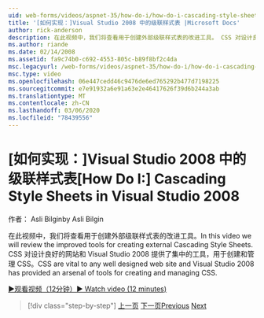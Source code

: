 ```yaml
---
uid: web-forms/videos/aspnet-35/how-do-i/how-do-i-cascading-style-sheets-in-visual-studio-2008
title: '[如何实现：]Visual Studio 2008 中的级联样式表 |Microsoft Docs'
author: rick-anderson
description: 在此视频中，我们将查看用于创建外部级联样式表的改进工具。 CSS 对设计良好的网站和 Visual Studio 2 至关重要
ms.author: riande
ms.date: 02/14/2008
ms.assetid: fa9c74b0-c692-4553-805c-b89f8bf2c4da
msc.legacyurl: /web-forms/videos/aspnet-35/how-do-i/how-do-i-cascading-style-sheets-in-visual-studio-2008
msc.type: video
ms.openlocfilehash: 06e447cedd46c9476de6ed765292b477d7198225
ms.sourcegitcommit: e7e91932a6e91a63e2e46417626f39d6b244a3ab
ms.translationtype: MT
ms.contentlocale: zh-CN
ms.lasthandoff: 03/06/2020
ms.locfileid: "78439556"
---
```

# <a name="how-do-i-cascading-style-sheets-in-visual-studio-2008"></a><span data-ttu-id="e8706-104">[如何实现：]Visual Studio 2008 中的级联样式表</span><span class="sxs-lookup"><span data-stu-id="e8706-104">[How Do I:] Cascading Style Sheets in Visual Studio 2008</span></span>

<span data-ttu-id="e8706-105">作者： Asli Bilgin</span><span class="sxs-lookup"><span data-stu-id="e8706-105">by Asli Bilgin</span></span>

<span data-ttu-id="e8706-106">在此视频中，我们将查看用于创建外部级联样式表的改进工具。</span><span class="sxs-lookup"><span data-stu-id="e8706-106">In this video we will review the improved tools for creating external Cascading Style Sheets.</span></span> <span data-ttu-id="e8706-107">CSS 对设计良好的网站和 Visual Studio 2008 提供了集中的工具，用于创建和管理 CSS。</span><span class="sxs-lookup"><span data-stu-id="e8706-107">CSS are vital to any well designed web site and Visual Studio 2008 has provided an arsenal of tools for creating and managing CSS.</span></span>

[<span data-ttu-id="e8706-108">&#9654;观看视频（12分钟）</span><span class="sxs-lookup"><span data-stu-id="e8706-108">&#9654; Watch video (12 minutes)</span></span>](https://channel9.msdn.com/Blogs/ASP-NET-Site-Videos/how-do-i-cascading-style-sheets-in-visual-studio-2008)

> [!div class="step-by-step"]
> <span data-ttu-id="e8706-109">[上一页](how-do-i-create-nested-master-page-in-visual-studio-2008.md)
> [下一页](how-do-i-working-with-visual-studio-2008-net-framework.md)</span><span class="sxs-lookup"><span data-stu-id="e8706-109">[Previous](how-do-i-create-nested-master-page-in-visual-studio-2008.md)
[Next](how-do-i-working-with-visual-studio-2008-net-framework.md)</span></span>
